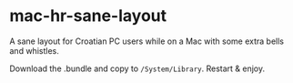 # mac-hr-sane-layout
A sane layout for Croatian PC users while on a Mac with some extra bells and whistles.

Download the .bundle and copy to `/System/Library`. Restart & enjoy.
